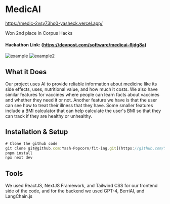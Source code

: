 # MedicAI
https://medic-2vsy73ho0-yasheck.vercel.app/

Won 2nd place in Corpus Hacks
#### Hackathon Link: (https://devpost.com/software/medicai-6jdg8a)

![example](https://d112y698adiu2z.cloudfront.net/photos/production/software_photos/002/480/409/datas/gallery.jpg)
![example2](https://d112y698adiu2z.cloudfront.net/photos/production/software_photos/002/480/410/datas/gallery.jpg)

## What it Does
Our project uses AI to provide reliable information about medicine like its side effects, uses, nutritional value, and how much it costs. We also have similar features for vaccines where people can learn facts about vaccines and whether they need it or not. Another feature we have is that the user can see how to treat their illness that they have. Some smaller features include a BMI calculator that can help calculate the user's BMI so that they can track if they are healthy or unhealthy.

## Installation & Setup

```typescript
# Clone the github code
git clone git@github.com:Yash-Popcorn/fit-ing.git](https://github.com/Yash-Popcorn/MedicAI.git
pnpm install
npx next dev
```

## Tools
We used ReactJS, NextJS Framework, and Tailwind CSS for our frontend side of the code, and for the backend we used GPT-4, BerriAI, and LangChain.js

